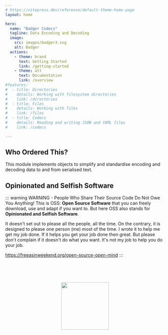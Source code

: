 ```yaml
---
# https://vitepress.dev/reference/default-theme-home-page
layout: home

hero:
  name: "Badger Codecs"
  tagline: Data Encoding and Decoding
  image:
    src: images/badger3.svg
    alt: Badger
  actions:
    - theme: brand
      text: Getting Started
      link: /getting-started
    - theme: alt
      text: Documentation
      link: /overview
#features:
#  - title: Directories
#    details: Working with filesystem directories
#    link: /directories
#  - title: Files
#    details: Working with files
#    link: /files
#  - title: Codecs
#    details: Reading and writing JSON and YAML files
#    link: /codecs

---
```

## Who Ordered This?

This module implements objects to simplify and standardise encoding and
decoding data to and from serialised text.

## Opinionated and Selfish Software

::: warning WARNING - People Who Share Their Source Code Do Not Owe You Anything!
This is OSS: **Open Source Software** that you can freely download, use and adapt
if you want to. But here OSS also stands for **Opinionated and Selfish Software**.

It doesn't set out to please all the people, all the time. On the contrary,
it is designed to please one person (me) most of the time. I wrote it to help
me get my job done.  If it helps you get your job done then great.  But please
don't complain if it doesn't do what you want.  It's not my job to help you
do your job.

https://freeasinweekend.org/open-source-open-mind
:::

<center>
<img src="/images/oss.svg" width="150" height="150" style="margin-top: 4rem">
</center>
